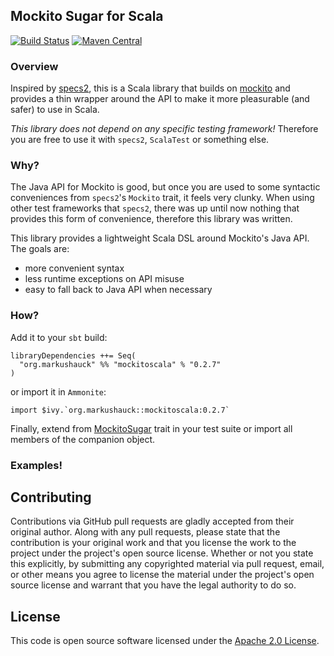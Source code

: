 ## Mockito Sugar for Scala

[![Build Status](https://travis-ci.org/markus1189/mockito-scala.svg?branch=master)](https://travis-ci.org/markus1189/mockito-scala)
[![Maven Central](https://img.shields.io/maven-central/v/org.markushauck/mockitoscala_2.12.svg)](https://maven-badges.herokuapp.com/maven-central/org.markushauck/mockitoscala_2.12)


### Overview

Inspired by [specs2](https://etorreborre.github.io/specs2/), this is a
Scala library that builds on [mockito](http://mockito.org) and
provides a thin wrapper around the API to make it more pleasurable
(and safer) to use in Scala.

*This library does not depend on any specific testing framework!*
Therefore you are free to use it with `specs2`, `ScalaTest` or
something else.

### Why?

The Java API for Mockito is good, but once you are used to some
syntactic conveniences from `specs2`'s `Mockito` trait, it feels very
clunky.  When using other test frameworks that `specs2`, there was up
until now nothing that provides this form of convenience, therefore
this library was written.

This library provides a lightweight Scala DSL around Mockito's Java
API.  The goals are:

  - more convenient syntax
  - less runtime exceptions on API misuse
  - easy to fall back to Java API when necessary

### How?

Add it to your `sbt` build:

```
libraryDependencies ++= Seq(
  "org.markushauck" %% "mockitoscala" % "0.2.7"
)

```

or import it in `Ammonite`:

```
import $ivy.`org.markushauck::mockitoscala:0.2.7`
```

Finally, extend
from
[MockitoSugar](https://github.com/markus1189/mockito-scala/blob/master/src/main/scala/de/codecentric/mockito/MockitoSugar.scala) trait
in your test suite or import all members of the companion object.

### Examples!

## Contributing

Contributions via GitHub pull requests are gladly accepted from their
original author. Along with any pull requests, please state that the
contribution is your original work and that you license the work to
the project under the project's open source license. Whether or not
you state this explicitly, by submitting any copyrighted material via
pull request, email, or other means you agree to license the material
under the project's open source license and warrant that you have the
legal authority to do so.

## License

This code is open source software licensed under
the
[Apache 2.0 License](http://apache.org/licenses/LICENSE-2.0.html).
